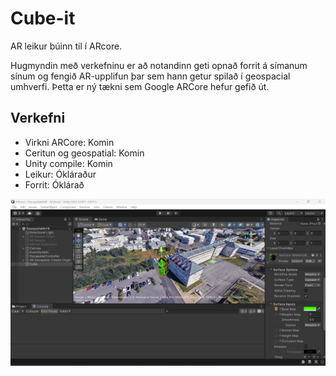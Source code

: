 # Cube-it
AR leikur búinn til í ARcore.

Hugmyndin með verkefninu er að notandinn geti opnað forrit á símanum sínum og fengið AR-upplifun þar sem hann getur spilað í geospacial umhverfi. Þetta er ný tækni sem Google ARCore hefur gefið út.

## Verkefni

- Virkni ARCore: Komin
- Ceritun og geospatial: Komin
- Unity compile: Komin
- Leikur: Ókláraður
- Forrit: Óklárað

![Mynd af verkefninu](https://github.com/TTedy/Cube-it/blob/main/Screenshot%202024-05-14%20140129.png?raw=true)
